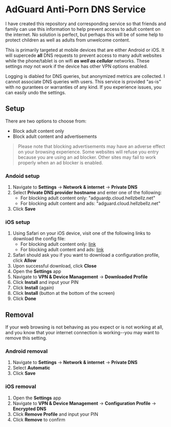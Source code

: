 # AdGuard Anti-Porn DNS Service

I have created this repository and corresponding service so that friends and family can use this information to help prevent access to adult content on the internet. No solution is perfect, but perhaps this will be of some help to protect children as well as adults from unwelcome content.

This is primarily targeted at mobile devices that are either Android or iOS. It will supercede **all** DNS requests to prevent access to many adult websites while the phone/tablet is on wifi ***as well as cellular*** networks. These settings *may* not work if the device has other VPN options enabled.

Logging is diabled for DNS queries, but anonymized metrics are collected. I cannot associate DNS queries with users. This service is provided "as-is" with no gurantees or warranties of any kind. If you experience issues, you can easily undo the settings. 

## Setup

There are two options to choose from:

- Block adult content only
- Block adult content and advertisements

> Please note that blocking advertisements may have an adverse effect on your browsing experience. Some websites will refuse you entry because you are using an ad blocker. Other sites may fail to work properly when an ad blocker is enabled.

### Andoid setup

1. Navigate to **Settings** -> **Network & internet** -> **Private DNS**
2. Select **Private DNS provider hostname** and enter one of the following:
    - For blocking adult content only: "adguardp.cloud.hellzbellz.net"
    - For blocking adult content and ads: "adguard.cloud.hellzbellz.net"
3. Click **Save**


### iOS setup

1. Using Safari on your iOS device, visit one of the following links to download the config file:
    - For blocking adult content only: [link](https://raw.githubusercontent.com/marlobello/adguardp/main/adguardp.mobileconfig)
    - For blocking adult content and ads: [link](https://raw.githubusercontent.com/marlobello/adguardp/main/adguard.mobileconfig)
2. Safari should ask you if you want to download a configuration profile, click **Allow**
3. Upon successful download, click **Close**
3. Open the **Settings** app
4. Navigate to **VPN & Device Management** -> **Downloaded Profile**
5. Click **Install** and input your PIN
6. Click **Install** (again)
7. Click **Install** (button at the bottom of the screen)
8. Click **Done**

## Removal

If your web browsing is not behaving as you expect or is not working at all, and you know that your internet connection is working--you may want to remove this setting.

### Android removal

1. Navigate to **Settings** -> **Network & internet** -> **Private DNS**
2. Select **Automatic**
3. Click **Save**

### iOS removal

1. Open the **Settings** app
2. Navigate to **VPN & Device Management** -> **Configuration Profile** -> **Encrypted DNS**
3. Click **Remove Profile** and input your PIN
4. Click **Remove** to confirm